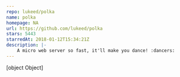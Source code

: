 ```yaml
---
repo: lukeed/polka
name: polka
homepage: NA
url: https://github.com/lukeed/polka
stars: 5443
starredAt: 2018-01-12T15:34:21Z
description: |-
    A micro web server so fast, it'll make you dance! :dancers:
---
```


[object Object]
